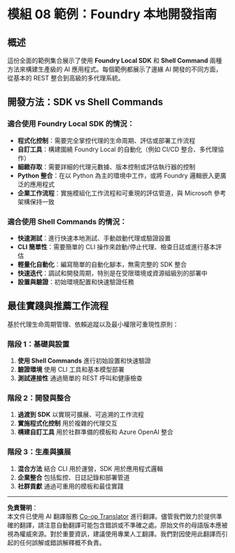 <!--
CO_OP_TRANSLATOR_METADATA:
{
  "original_hash": "729f809c84e99609364180c090c43405",
  "translation_date": "2025-10-01T02:04:00+00:00",
  "source_file": "Module08/samples/README.md",
  "language_code": "hk"
}
-->
# 模組 08 範例：Foundry 本地開發指南

## 概述

這份全面的範例集合展示了使用 **Foundry Local SDK** 和 **Shell Command** 兩種方法來構建生產級的 AI 應用程式。每個範例都展示了邊緣 AI 開發的不同方面，從基本的 REST 整合到高級的多代理系統。

## 開發方法：SDK vs Shell Commands

### 適合使用 Foundry Local SDK 的情況：

- **程式化控制**：需要完全掌控代理的生命周期、評估或部署工作流程
- **自訂工具**：構建圍繞 Foundry Local 的自動化（例如 CI/CD 整合、多代理協作）
- **細緻存取**：需要詳細的代理元數據、版本控制或評估執行器的控制
- **Python 整合**：在以 Python 為主的環境中工作，或將 Foundry 邏輯嵌入更廣泛的應用程式
- **企業工作流程**：實施模組化工作流程和可重現的評估管道，與 Microsoft 參考架構保持一致

### 適合使用 Shell Commands 的情況：

- **快速測試**：進行快速本地測試、手動啟動代理或驗證設置
- **CLI 簡單性**：需要簡單的 CLI 操作來啟動/停止代理、檢查日誌或進行基本評估
- **輕量化自動化**：編寫簡單的自動化腳本，無需完整的 SDK 整合
- **快速迭代**：調試和開發周期，特別是在受限環境或資源組級別的部署中
- **設置與驗證**：初始環境配置和快速驗證任務

## 最佳實踐與推薦工作流程

基於代理生命周期管理、依賴追蹤以及最小權限可重現性原則：

### 階段 1：基礎與設置
1. **使用 Shell Commands** 進行初始設置和快速驗證
2. **驗證環境** 使用 CLI 工具和基本模型部署
3. **測試連接性** 通過簡單的 REST 呼叫和健康檢查

### 階段 2：開發與整合
1. **過渡到 SDK** 以實現可擴展、可追溯的工作流程
2. **實施程式化控制** 用於複雜的代理交互
3. **構建自訂工具** 用於社群準備的模板和 Azure OpenAI 整合

### 階段 3：生產與擴展
1. **混合方法** 結合 CLI 用於運營，SDK 用於應用程式邏輯
2. **企業整合** 包括監控、日誌記錄和部署管道
3. **社群貢獻** 通過可重用的模板和最佳實踐

---

**免責聲明**：  
本文件已使用 AI 翻譯服務 [Co-op Translator](https://github.com/Azure/co-op-translator) 進行翻譯。儘管我們致力於提供準確的翻譯，請注意自動翻譯可能包含錯誤或不準確之處。原始文件的母語版本應被視為權威來源。對於重要資訊，建議使用專業人工翻譯。我們對因使用此翻譯而引起的任何誤解或錯誤解釋概不負責。